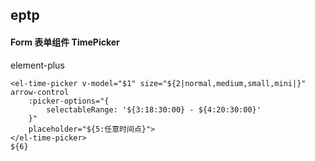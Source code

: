 ## eptp
#### Form 表单组件 TimePicker
element-plus <el-time-picker>
```
<el-time-picker v-model="$1" size="${2|normal,medium,small,mini|}" arrow-control
	:picker-options="{
		selectableRange: '${3:18:30:00} - ${4:20:30:00}'
	}"
	placeholder="${5:任意时间点}">
</el-time-picker>
${6}
```